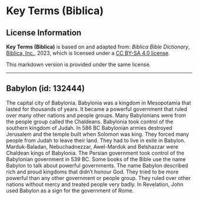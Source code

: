 # Key Terms (Biblica)

## License Information

**Key Terms (Biblica)** is based on and adapted from: _Biblica Bible Dictionary_, [Biblica, Inc.](https://www.biblica.com/), 2023, which is licensed under a [CC BY-SA 4.0 license](https://creativecommons.org/licenses/by-sa/4.0/legalcode.en).

This markdown version is provided under the same license.



--------------------------------

## Babylon (id: 132444)

The capital city of Babylonia. Babylonia was a kingdom in Mesopotamia that lasted for thousands of years. It became a powerful government that ruled over many other nations and people groups. Many Babylonians were from the people group called the Chaldeans. Babylonia took control of the southern kingdom of Judah. In 586 BC Babylonian armies destroyed Jerusalem and the temple built when Solomon was king. They forced many people from Judah to leave their land. They had to live in exile in Babylon. Marduk\-Baladan, Nebuchadnezzar, Awel\-Marduk and Belshazzar were Chaldean kings of Babylonia. The Persian government took control of the Babylonian government in 539 BC. Some books of the Bible use the name Babylon to talk about powerful governments. The name Babylon described rich and proud kingdoms that didn’t honour God. They tried to be more powerful than any other government or people group. They ruled over other nations without mercy and treated people very badly. In Revelation, John used Babylon as a sign for the government of Rome.


